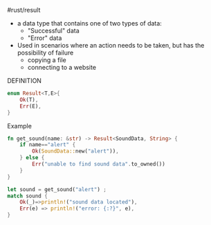 #rust/result 

- a data type that contains one of two types of data:
	- "Successful" data
	- "Error" data
- Used in scenarios where an action needs to be taken, but has the possibility of failure 
	- copying a file
	- connecting to a website

DEFINITION
```rust
enum Result<T,E>{
	Ok(T),
	Err(E),
}
```


Example
```rust
fn get_sound(name: &str) -> Result<SoundData, String> {
	if name=="alert" {
		Ok(SoundData::new("alert")),
	} else {
		Err("unable to find sound data".to_owned())
	}
}

let sound = get_sound("alert") ;
match sound {
	Ok(_)=>println!("sound data located"),
	Err(e) => println!("error: {:?}", e),
}

```







